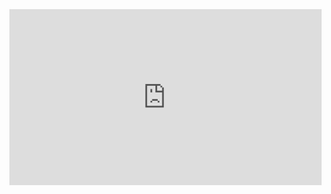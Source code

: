 <iframe width="560" height="315" src="https://www.youtube.com/embed/l11caoD_MFc" frameborder="0" allowfullscreen></iframe>

